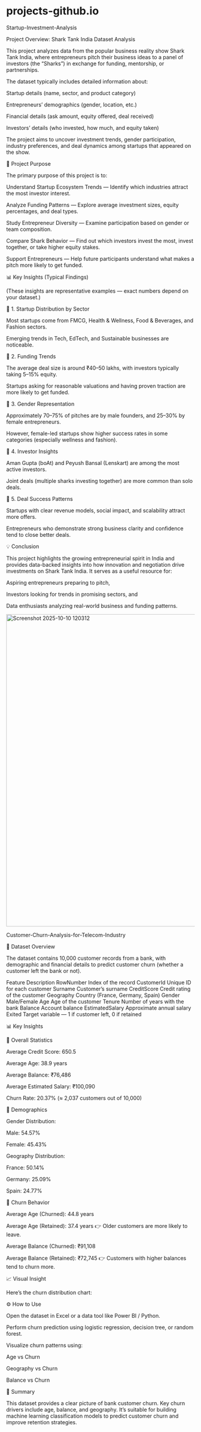 # projects-github.io


Startup-Investment-Analysis


Project Overview: Shark Tank India Dataset Analysis

This project analyzes data from the popular business reality show Shark Tank India, where entrepreneurs pitch their business ideas to a panel of investors (the “Sharks”) in exchange for funding, mentorship, or partnerships.

The dataset typically includes detailed information about:

Startup details (name, sector, and product category)

Entrepreneurs’ demographics (gender, location, etc.)

Financial details (ask amount, equity offered, deal received)

Investors’ details (who invested, how much, and equity taken)

The project aims to uncover investment trends, gender participation, industry preferences, and deal dynamics among startups that appeared on the show.

🎯 Project Purpose

The primary purpose of this project is to:

Understand Startup Ecosystem Trends — Identify which industries attract the most investor interest.

Analyze Funding Patterns — Explore average investment sizes, equity percentages, and deal types.

Study Entrepreneur Diversity — Examine participation based on gender or team composition.

Compare Shark Behavior — Find out which investors invest the most, invest together, or take higher equity stakes.

Support Entrepreneurs — Help future participants understand what makes a pitch more likely to get funded.

📊 Key Insights (Typical Findings)

(These insights are representative examples — exact numbers depend on your dataset.)

🔹 1. Startup Distribution by Sector

Most startups come from FMCG, Health & Wellness, Food & Beverages, and Fashion sectors.

Emerging trends in Tech, EdTech, and Sustainable businesses are noticeable.

🔹 2. Funding Trends

The average deal size is around ₹40–50 lakhs, with investors typically taking 5–15% equity.

Startups asking for reasonable valuations and having proven traction are more likely to get funded.

🔹 3. Gender Representation

Approximately 70–75% of pitches are by male founders, and 25–30% by female entrepreneurs.

However, female-led startups show higher success rates in some categories (especially wellness and fashion).

🔹 4. Investor Insights

Aman Gupta (boAt) and Peyush Bansal (Lenskart) are among the most active investors.

Joint deals (multiple sharks investing together) are more common than solo deals.

🔹 5. Deal Success Patterns

Startups with clear revenue models, social impact, and scalability attract more offers.

Entrepreneurs who demonstrate strong business clarity and confidence tend to close better deals.

💡 Conclusion

This project highlights the growing entrepreneurial spirit in India and provides data-backed insights into how innovation and negotiation drive investments on Shark Tank India. It serves as a useful resource for:

Aspiring entrepreneurs preparing to pitch,

Investors looking for trends in promising sectors, and

Data enthusiasts analyzing real-world business and funding patterns.
















<img width="1399" height="835" alt="Screenshot 2025-10-10 120312" src="https://github.com/user-attachments/assets/ee1dc77c-259e-4451-9f3f-df049bcea829" />



















Customer-Churn-Analysis-for-Telecom-Industry


🧠 Dataset Overview

The dataset contains 10,000 customer records from a bank, with demographic and financial details to predict customer churn 
(whether a customer left the bank or not).

Feature Description RowNumber Index of the record CustomerId Unique ID for each customer Surname Customer’s surname CreditScore Credit rating of the customer Geography Country (France, Germany, Spain) Gender Male/Female Age Age of the customer Tenure Number of years with the bank Balance Account balance EstimatedSalary Approximate annual salary Exited Target variable — 1 if customer left, 0 if retained

📊 Key Insights 

🔹 Overall Statistics

Average Credit Score: 650.5

Average Age: 38.9 years

Average Balance: ₹76,486

Average Estimated Salary: ₹100,090

Churn Rate: 20.37% (≈ 2,037 customers out of 10,000)

🔹 Demographics

Gender Distribution:

Male: 54.57%

Female: 45.43%

Geography Distribution:

France: 50.14%

Germany: 25.09%

Spain: 24.77%

🔹 Churn Behavior

Average Age (Churned): 44.8 years

Average Age (Retained): 37.4 years 👉 Older customers are more likely to leave.

Average Balance (Churned): ₹91,108

Average Balance (Retained): ₹72,745 👉 Customers with higher balances tend to churn more.


📈 Visual Insight

Here’s the churn distribution chart:


⚙️ How to Use

Open the dataset in Excel or a data tool like Power BI / Python.

Perform churn prediction using logistic regression, decision tree, or random forest.

Visualize churn patterns using:

Age vs Churn

Geography vs Churn

Balance vs Churn


🧾 Summary

This dataset provides a clear picture of bank customer churn. Key churn drivers include age, balance, and geography. It’s suitable for building machine learning classification models to predict customer churn and improve retention strategies.
